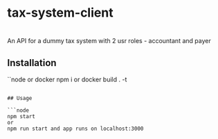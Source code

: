 # tax-system-client
# 

An API for a dummy tax system with 2 usr roles - accountant and payer

## Installation


``node or docker
npm i 
or
docker build . -t <name>
```

## Usage

```node
npm start
or
npm run start and app runs on localhost:3000

```
